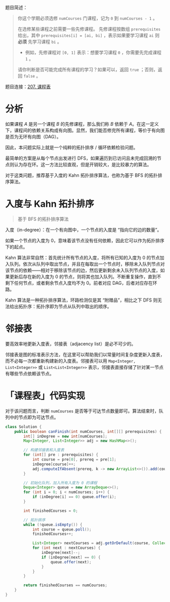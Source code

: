 题目简述：

> 你这个学期必须选修 `numCourses` 门课程，记为 `0` 到 `numCourses - 1` 。
>
> 在选修某些课程之前需要一些先修课程。 先修课程按数组 `prerequisites` 给出，其中 `prerequisites[i] = [ai, bi]` ，表示如果要学习课程 `ai` 则 **必须** 先学习课程 `bi` 。
>
> - 例如，先修课程对 `[0, 1]` 表示：想要学习课程 `0` ，你需要先完成课程 `1` 。
>
> 请你判断是否可能完成所有课程的学习？如果可以，返回 `true` ；否则，返回 `false` 。

题目连接：[207. 课程表](https://leetcode.cn/problems/course-schedule/)

# 分析

如果课程 $A$ 是另一个课程 $B$ 的先修课程，那么我们称 $B$ 依赖于 $A$。在这一定义下，课程间的依赖关系构成有向图。显然，我们能否修完所有课程，等价于有向图是否为无环有向图（DAG）。

因此，本问题实际上就是一个纯粹的拓扑排序 / 循环依赖检验问题。

最简单的方案是从每个节点出发进行 DFS，如果遍历到已访问且未完成回溯的节点则认为存在环。这一方法比较直观，但是开销较大，是比较暴力的算法。

对于这类问题，推荐基于入度的 Kahn 拓扑排序算法，也称为基于 BFS 的拓扑排序算法。

# 入度与 Kahn 拓扑排序

> 基于 BFS 的拓扑排序算法

入度（in-degree）：在一个有向图中，一个节点的入度是 “指向它的边的数量”。

如果一个节点的入度为 $0$，意味着该节点没有任何依赖，因此它可以作为拓扑排序下的起点。

Kahn 算法非常自然：首先统计所有节点的入度，将所有已知的入度为 $0$ 的节点加入队列。依次从队列中取出节点，并且在每取出一个节点时，移除未入队列节点对该节点的依赖——相对于移除该节点的边，然后更新剩余未入队列节点的入度，如果更新后存在新的入度为 $0$ 的节点，则将其也加入队列。不断重复操作，直到不剩下任何节点，或者剩余节点入度均不为 $0$。前者对应 DAG，后者对应存在环路。

Kahn 算法是一种拓扑排序算法，环路检测仅是其 “附赠品”，相比之下 DFS 则无法给出拓扑序：拓扑序即为节点从队列中取出的顺序。

# 邻接表

要高效率地更新入度表，邻接表（adjacency list）是必不可少的。

邻接表是图的标准表示方法，在这里可以帮助我们以常量时间复杂度更新入度表，而不必每一次都重新构建新的入度表。邻接表可以用 `Map<Integer, List<Integer>>` 或 `List<List<Integer>>` 表示，邻接表直接存储了针对某一节点有哪些节点依赖该节点。

# 「课程表」代码实现

对于该问题而言，判断 `numCourses` 是否等于可达节点数量即可。算法结束时，队列中的节点即为可达节点。

```java
class Solution {
    public boolean canFinish(int numCourses, int[][] prerequisites) {
        int[] inDegree = new int[numCourses];
        Map<Integer, List<Integer>> adj = new HashMap<>();

        // 构建邻接表和入度表
        for (int[] pre : prerequisites) {
            int course = pre[0], prereq = pre[1];
            inDegree[course]++;
            adj.computeIfAbsent(prereq, k -> new ArrayList<>()).add(course);
        }

        // 初始化队列，加入所有入度为 0 的课程
        Deque<Integer> queue = new ArrayDeque<>();
        for (int i = 0; i < numCourses; i++) {
            if (inDegree[i] == 0) queue.offer(i);
        }

        int finishedCourses = 0;

        // 拓扑排序
        while (!queue.isEmpty()) {
            int course = queue.poll();
            finishedCourses++;

            List<Integer> nextCourses = adj.getOrDefault(course, Collections.emptyList());
            for (int next : nextCourses) {
                inDegree[next]--;
                if (inDegree[next] == 0) {
                    queue.offer(next);
                }
            }
        }

        return finishedCourses == numCourses;
    }
}
```

